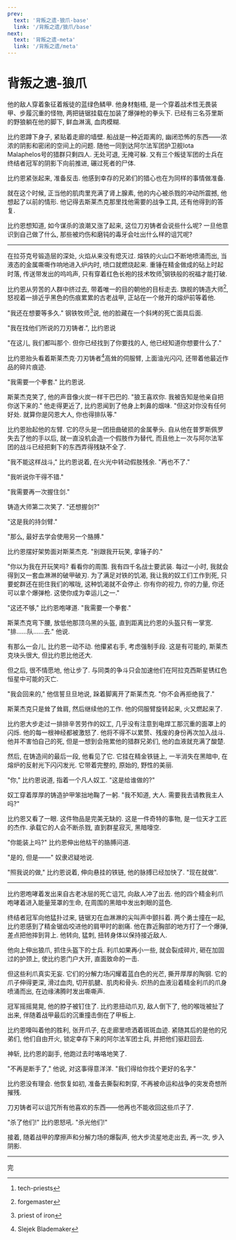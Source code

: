 ```yaml
---
prev:
  text: '背叛之遗-狼爪-base'
  link: '/背叛之遗/狼爪/base'
next:
  text: '背叛之遗-meta'
  link: '/背叛之遗/meta'
---
```


# 背叛之遗-狼爪

他的敌人穿着象征着叛徒的蓝绿色鳞甲. 他身材魁梧, 是一个穿着战术性无畏装甲、步履沉重的怪物, 两把链锯挂载在加装了爆弹枪的拳头下. 已经有三名芬里斯的野狼躺在他的脚下, 鲜血淋漓, 血肉模糊.

比约恩蹲下身子, 紧贴着走廊的墙壁. 船战是一种近距离的, 幽闭恐怖的东西——浓浓的阴影和密闭的空间上的问题. 随他一同到达阿尔法军团护卫舰Iota Malaphelos号的猎群只剩四人. 无处可退, 无掩可躲. 又有三个叛徒军团的士兵在终结者冠军的阴影下向前推进, 碾过死者的尸体.

比约恩紧张起来, 准备反击. 他感到幸存的兄弟们的猎心也在为同样的事情做准备.

就在这个时候, 正当他的肌肉里充满了肾上腺素, 他的内心被杀戮的冲动所震撼, 他想起了以前的情形. 他记得去斯莱杰克那里找他需要的战争工具, 还有他得到的答复.

比约恩想知道, 如今谋杀的浪潮又涨了起来, 这位刀刃铸者会说些什么呢? 一旦他意识到自己做了什么, 那些被灼伤和磨钝的毒牙会吐出什么样的诅咒呢?

--------

在拉芬克号锻造层的深处, 火焰从来没有熄灭过. 熔铁的火山口不断地喷涌而出, 当液态的金属嘶嘶作响地进入炉内时, 喷口就燃烧起来. 重锤在精金做成的砧上时起时落, 传送带发出的呜呜声, 只有穿着红色长袍的技术牧师[^1]钢铁般的祝福才能打破.

比约恩从劳苦的人群中挤过去, 带着唯一的目的朝他的目标走去. 旗舰的铸造大师[^2], 怒视着一排近乎黑色的伤痕累累的古老战甲, 正站在一个敞开的熔炉前等着他.

"我还在想要等多久." 钢铁牧师[^3]说, 他的脸藏在一个斜烤的死亡面具后面.

"我在找他们所说的刀刃铸者.", 比约恩说

"在这儿, 我们都叫那个. 但你已经找到了你要找的人, 他已经知道你想要什么了."

比约恩抬头看着斯莱杰克·刀刃铸者[^4]高耸的伺服臂, 上面油光闪闪, 还带着他最近作品的碎片痕迹.

"我需要一个拳套." 比约恩说.

斯莱杰克笑了, 他的声音像火炭一样干巴巴的. "狼王喜欢你. 我被告知是他亲自把你送下来的." 他走得更近了, 比约恩闻到了他身上刺鼻的烟味. "但这对你没有任何好处. 就算你是冈恩大人, 你也得排队等."

比约恩抬起他的左臂. 它的尽头是一团扭曲破损的金属拳头. 自从他在普罗斯佩罗失去了他的手以后, 就一直没机会造一个假肢作为替代, 而且他上一次与阿尔法军团的战斗已经把剩下的东西弄得残缺不全了.

"我不能这样战斗," 比约恩说着, 在火光中转动假肢残余. "再也不了."

"我听说你干得不错."

"我需要再一次握住剑."

铸造大师第二次笑了. "还想握剑?"

"这是我的持剑臂."

"那么, 最好去学会使用另一个胳膊."

比约恩摆好架势面对斯莱杰克. "别跟我开玩笑, 拿锤子的."

"你以为我在开玩笑吗? 看看你的周围. 我有四千名战士要武装. 每过一小时, 我就会得到又一套血淋淋的破甲破刃. 为了满足对铁的饥渴, 我让我的奴工们工作到死, 只要蛇群还在扼住我们的喉咙, 这种饥渴就不会停止. 你有你的视力, 你的力量, 你还可以拿个爆弹枪. 这使你成为幸运儿之一."

"这还不够," 比约恩咆哮道. "我需要一个拳套."

斯莱杰克弯下腰, 放低他那顶乌黑的头盔, 直到距离比约恩的头盔只有一掌宽. "排……队……去." 他说.

有那么一会儿, 比约恩一动不动. 他攥紧右手, 考虑强制手段. 这是有可能的, 斯莱杰克块头很大, 但比约恩比他还大.

但之后, 很不情愿地, 他让步了. 与同类的争斗只会加速他们在阿拉克西斯星锈红色恒星中可能的灭亡.

"我会回来的," 他信誓旦旦地说, 跺着脚离开了斯莱杰克. "你不会再拒绝我了."

斯莱杰克只是耸了耸肩, 然后继续他的工作. 他的伺服臂旋转起来, 火又燃起来了.

比约恩大步走过一排排辛苦劳作的奴工, 几乎没有注意到电焊工那沉重的面罩上的闪烁. 他的每一根神经都被激怒了. 他将不得不以累赘、残废的身份再次加入战斗. 他并不害怕自己的死, 但是一想到会拖累他的猎群兄弟们, 他的血液就充满了酸楚.

然后, 在铸造间的最后一段, 他看见了它. 它挂在精金铁链上, 一半消失在黑暗中, 在熔炉的反射光下闪闪发光. 它带着完整的, 原始的, 野性的美丽.

"你," 比约恩说道, 指着一个凡人奴工. "这是给谁做的?"

奴工穿着厚厚的铸造护甲笨拙地鞠了一躬. "我不知道, 大人. 需要我去请教我主人吗?"

比约恩又看了一眼. 这件物品是完美无缺的. 这是一件奇特的事物, 是一位天才工匠的杰作. 承载它的人会不断杀戮, 直到群星寂灭, 黑暗嚎空.

"你能装上吗?" 比约恩伸出他枯干的胳膊问道.

"是的, 但是——" 奴隶迟疑地说.

"照我说的做," 比约恩说着, 伸向悬挂的铁链, 他的脉搏已经加快了. "现在就做".

--------

比约恩咆哮着发出来自古老冰层的死亡诅咒, 向敌人冲了出去. 他的四个精金利爪咆哮着进入能量笼罩的生命, 在周围的黑暗中发出刺眼的蓝色.

终结者冠军向他猛扑过来, 链锯刃在血淋淋的尖叫声中颤抖着. 两个勇士撞在一起, 比约恩感到了精金锯齿咬进他的肩甲时的剧痛. 他在靠近胸部的地方打了一个爆弹, 差点把他摔到背上. 他转向, 猛刺, 扭转身体以保持接近敌人.

他向上伸出狼爪, 抓住头盔下的士兵. 利爪如果再小一些, 就会裂成碎片, 砸在加固过的护颈上, 使比约恩门户大开, 直面致命的一击.

但这些利爪真实无妄. 它们的分解力场闪耀着蓝白色的光芒, 撕开厚厚的陶钢. 它的爪子伸得更深, 滑过血肉, 切开肌腱、肌肉和骨头. 炽热的血液沿着精金利爪的爪身喷涌而出, 在边缘沸腾时发出嘶嘶声.

冠军摇摇晃晃, 他的脖子被钉住了. 比约恩扭动爪刃, 敌人倒下了, 他的喉咙被扯了出来, 伴随着战甲最后的沉重撞击倒在了甲板上.

比约恩嚎叫着他的胜利, 张开爪子, 在走廊里喷洒着斑斑血迹. 紧随其后的是他的兄弟们, 他们自由开火, 锁定幸存下来的阿尔法军团士兵, 并把他们驱赶回去.

神斩, 比约恩的副手, 他跑过去时咯咯地笑了.

"不再是断手了," 他说, 对这事得意洋洋. "我们得给你找个更好的名字."

比约恩没有理会. 他恢复如初, 准备去撕裂和刺穿, 不再被命运和战争的突发奇想所摧残.

刀刃铸者可以诅咒所有他喜欢的东西——他再也不能收回这些爪子了.

"杀了他们!" 比约恩怒吼. "杀光他们!"

接着, 随着战甲的摩擦声和分解力场的爆裂声, 他大步流星地走出去, 再一次, 步入阴影.

--------

完

[^1]: tech-priests

[^2]: forgemaster

[^3]: priest of iron

[^4]: Slejek Blademaker
